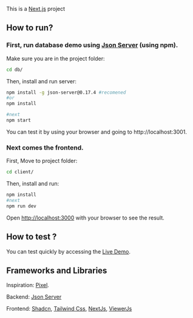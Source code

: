 This is a [Next.js](https://nextjs.org) project

## How to run?

### First, run database demo using [Json Server](https://github.com/typicode/json-server/tree/v0?tab=readme-ov-file) (using npm).

Make sure you are in the project folder:

```bash
cd db/
```

Then, install and run server:

```bash
npm install -g json-server@0.17.4 #recomened
#or
npm install

#next
npm start
```

You can test it by using your browser and going to http://localhost:3001.

### Next comes the frontend.

First, Move to project folder:

```bash
cd client/
```

Then, install and run:

```bash
npm install
#next
npm run dev
```

Open [http://localhost:3000](http://localhost:3000) with your browser to see the result.

## How to test ?

You can test quickly by accessing the [Live Demo](https://gallery-eplore-basic-iojb.vercel.app/).

## Frameworks and Libraries

Inspiration: [Pixel](https://www.pexels.com/vi-vn/).

Backend: [Json Server](https://github.com/typicode/json-server/tree/v0?tab=readme-ov-file)

Frontend: [Shadcn](https://ui.shadcn.com/docs/installation), [Tailwind Css](https://tailwindcss.com/), [NextJs](https://nextjs.org/docs/app/getting-started/installation), [ViewerJs](https://fengyuanchen.github.io/viewerjs/)
